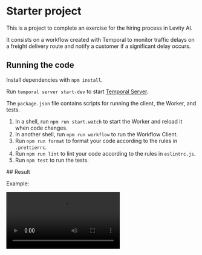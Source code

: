 # Starter project

This is a project to complete an exercise for the hiring process in Levity AI. 

It consists on a workflow created with Temporal to monitor traffic delays on a freight delivery route and notify a customer if a significant delay occurs. 

## Running the code

Install dependencies with `npm install`.

Run `temporal server start-dev` to start [Temporal Server](https://github.com/temporalio/cli/#installation).

The `package.json` file contains scripts for running the client, the Worker, and tests.

1. In a shell, run `npm run start.watch` to start the Worker and reload it when code changes.
1. In another shell, run `npm run workflow` to run the Workflow Client.
1. Run `npm run format` to format your code according to the rules in `.prettierrc`.
1. Run `npm run lint` to lint your code according to the rules in `eslintrc.js`.
1. Run `npm test` to run the tests.

## Result

Example:

![Freight-delay-notification-example](docs/media/freight-delay-notification-example.mov)
